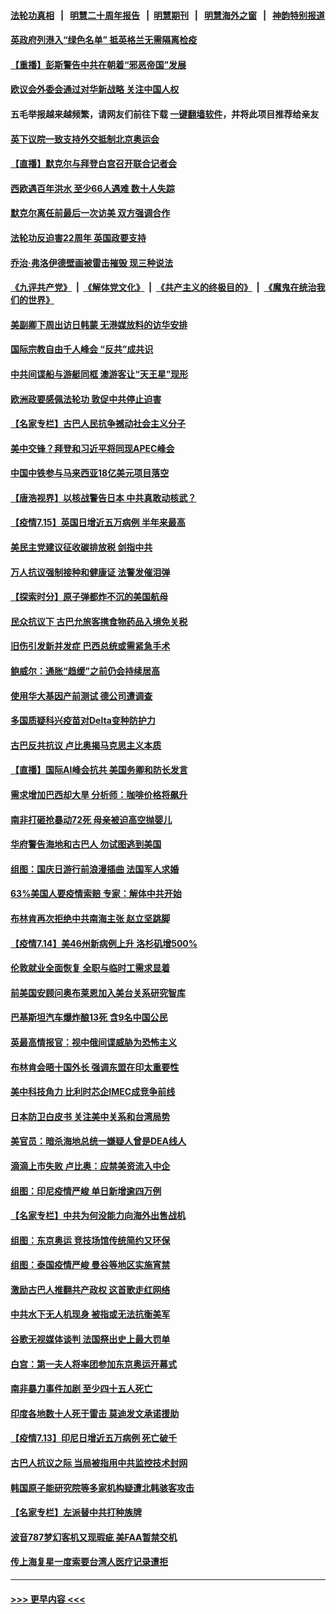 #### [法轮功真相](https://github.com/gfw-breaker/truth/blob/master/README.md?t=0) &nbsp;&nbsp;|&nbsp;&nbsp; [明慧二十周年报告](https://github.com/gfw-breaker/mh-reports/blob/master/README.md?t=0) &nbsp;&nbsp;|&nbsp;&nbsp;[明慧期刊](https://github.com/gfw-breaker/mh-qikan) &nbsp;&nbsp;|&nbsp;&nbsp; [明慧海外之窗](https://github.com/gfw-breaker/mh-news/blob/master/README.md?t=0) &nbsp;&nbsp;|&nbsp;&nbsp; [神韵特别报道](https://github.com/gfw-breaker/mh-news/blob/master/shenyun.md?t=0)
#### [英政府列港入“绿色名单” 抵英格兰无需隔离检疫](../pages/nsc418/n13092283.md?t=07161051) 
#### [【重播】彭斯警告中共在朝着“邪恶帝国”发展](../pages/nsc418/n13088875.md?t=07161051) 
#### [欧议会外委会通过对华新战略 关注中国人权](../pages/nsc418/n13091868.md?t=07161051) 
#### 五毛举报越来越频繁，请网友们前往下载 [一键翻墙软件](https://github.com/gfw-breaker/ssr-accounts)，并将此项目推荐给亲友
#### [英下议院一致支持外交抵制北京奥运会](../pages/nsc418/n13091884.md?t=07161051) 
#### [【直播】默克尔与拜登白宫召开联合记者会](../pages/nsc418/n13091984.md?t=07161051) 
#### [西欧遇百年洪水 至少66人遇难 数十人失踪](../pages/nsc418/n13090843.md?t=07161051) 
#### [默克尔离任前最后一次访美 双方强调合作](../pages/nsc418/n13091791.md?t=07161051) 
#### [法轮功反迫害22周年 英国政要支持](../pages/nsc418/n13091349.md?t=07161051) 
#### [乔治‧弗洛伊德壁画被雷击摧毁 现三种说法](../pages/nsc418/n13091488.md?t=07161051) 
#### [《九评共产党》](https://github.com/begood0513/9ping.md/blob/master/README.md) &nbsp;|&nbsp; [《解体党文化》](../../../../jtdwh.md/blob/master/README.md)  &nbsp;|&nbsp; [《共产主义的终极目的》](../../../../gczydzjmd.md/blob/master/README.md) &nbsp;|&nbsp; [《魔鬼在统治我们的世界》](../../../../mgztzwmdsj.md/blob/master/README.md) 
#### [美副卿下周出访日韩蒙 无港媒放料的访华安排](../pages/nsc418/n13091742.md?t=07161051) 
#### [国际宗教自由千人峰会 “反共”成共识](../pages/nsc418/n13091403.md?t=07161051) 
#### [中共间谍船与游艇同框 澳游客让“天王星”现形](../pages/nsc418/n13091449.md?t=07161051) 
#### [欧洲政要感佩法轮功 敦促中共停止迫害](../pages/nsc418/n13090743.md?t=07161051) 
#### [【名家专栏】古巴人民抗争撼动社会主义分子](../pages/nsc418/n13091074.md?t=07161051) 
#### [美中交锋？拜登和习近平将同现APEC峰会](../pages/nsc418/n13091246.md?t=07161051) 
#### [中国中铁参与马来西亚18亿美元项目落空](../pages/nsc418/n13091262.md?t=07161051) 
#### [【唐浩视界】以核战警告日本 中共真敢动核武？](../pages/nsc418/n13090771.md?t=07161051) 
#### [【疫情7.15】英国日增近五万病例 半年来最高](../pages/nsc418/n13090498.md?t=07161051) 
#### [美民主党建议征收碳排放税 剑指中共](../pages/nsc418/n13090773.md?t=07161051) 
#### [万人抗议强制接种和健康证 法警发催泪弹](../pages/nsc418/n13090673.md?t=07161051) 
#### [【探索时分】原子弹都炸不沉的美国航母](../pages/nsc418/n13084764.md?t=07161051) 
#### [民众抗议下 古巴允旅客携食物药品入境免关税](../pages/nsc418/n13090221.md?t=07161051) 
#### [旧伤引发新并发症 巴西总统或需紧急手术](../pages/nsc418/n13089633.md?t=07161051) 
#### [鲍威尔：通胀“趋缓”之前仍会持续居高](../pages/nsc418/n13089277.md?t=07161051) 
#### [使用华大基因产前测试 德公司遭调查](../pages/nsc418/n13089175.md?t=07161051) 
#### [多国质疑科兴疫苗对Delta变种防护力](../pages/nsc418/n13089147.md?t=07161051) 
#### [古巴反共抗议 卢比奥揭马克思主义本质](../pages/nsc418/n13089106.md?t=07161051) 
#### [【直播】国际AI峰会抗共 美国务卿和防长发言](../pages/nsc418/n13089020.md?t=07161051) 
#### [需求增加巴西却大旱 分析师：咖啡价格将飙升](../pages/nsc418/n13088863.md?t=07161051) 
#### [南非打砸抢暴动72死 母亲被迫高空抛婴儿](../pages/nsc418/n13088915.md?t=07161051) 
#### [华府警告海地和古巴人 勿试图逃到美国](../pages/nsc418/n13088680.md?t=07161051) 
#### [组图：国庆日游行前浪漫插曲 法国军人求婚](../pages/nsc418/n13088568.md?t=07161051) 
#### [63%美国人要疫情索赔 专家：解体中共开始](../pages/nsc418/n13088738.md?t=07161051) 
#### [布林肯再次拒绝中共南海主张 赵立坚跳脚](../pages/nsc418/n13088630.md?t=07161051) 
#### [【疫情7.14】美46州新病例上升 洛杉矶增500%](../pages/nsc418/n13088210.md?t=07161051) 
#### [伦敦就业全面恢复 全职与临时工需求显着](../pages/nsc418/n13087625.md?t=07161051) 
#### [前美国安顾问奥布莱恩加入美台关系研究智库](../pages/nsc418/n13087914.md?t=07161051) 
#### [巴基斯坦汽车爆炸酿13死 含9名中国公民](../pages/nsc418/n13087915.md?t=07161051) 
#### [英最高情报官：视中俄间谍威胁为恐怖主义](../pages/nsc418/n13087657.md?t=07161051) 
#### [布林肯会晤十国外长 强调东盟在印太重要性](../pages/nsc418/n13087385.md?t=07161051) 
#### [美中科技角力 比利时芯企IMEC成竞争前线](../pages/nsc418/n13086846.md?t=07161051) 
#### [日本防卫白皮书 关注美中关系和台湾局势](../pages/nsc418/n13086796.md?t=07161051) 
#### [美官员：暗杀海地总统一嫌疑人曾是DEA线人](../pages/nsc418/n13087057.md?t=07161051) 
#### [滴滴上市失败 卢比奥：应禁美资流入中企](../pages/nsc418/n13086604.md?t=07161051) 
#### [组图：印尼疫情严峻 单日新增逾四万例](../pages/nsc418/n13085957.md?t=07161051) 
#### [【名家专栏】中共为何没能力向海外出售战机](../pages/nsc418/n13086154.md?t=07161051) 
#### [组图：东京奥运 竞技场馆传统简约又环保](../pages/nsc418/n13085345.md?t=07161051) 
#### [组图：泰国疫情严峻 曼谷等地区实施宵禁](../pages/nsc418/n13085736.md?t=07161051) 
#### [激励古巴人推翻共产政权 这首歌走红网络](../pages/nsc418/n13086611.md?t=07161051) 
#### [中共水下无人机现身 被指或无法抗衡美军](../pages/nsc418/n13086338.md?t=07161051) 
#### [谷歌无视媒体谈判 法国祭出史上最大罚单](../pages/nsc418/n13086267.md?t=07161051) 
#### [白宫：第一夫人将率团参加东京奥运开幕式](../pages/nsc418/n13086389.md?t=07161051) 
#### [南非暴力事件加剧 至少四十五人死亡](../pages/nsc418/n13086265.md?t=07161051) 
#### [印度各地数十人死于雷击 莫迪发文承诺援助](../pages/nsc418/n13085574.md?t=07161051) 
#### [【疫情7.13】印尼日增近五万病例 死亡破千](../pages/nsc418/n13085637.md?t=07161051) 
#### [古巴人抗议之际 当局被指用中共监控技术封网](../pages/nsc418/n13085655.md?t=07161051) 
#### [韩国原子能研究院等多家机构疑遭北韩骇客攻击](../pages/nsc418/n13084921.md?t=07161051) 
#### [【名家专栏】左派替中共打种族牌](../pages/nsc418/n13083357.md?t=07161051) 
#### [波音787梦幻客机又现瑕疵 美FAA暂禁交机](../pages/nsc418/n13085369.md?t=07161051) 
#### [传上海复星一度索要台湾人医疗记录遭拒](../pages/nsc418/n13085033.md?t=07161051) 

----
#### [ >>> 更早内容 <<< ](../indexes/nsc418-earlier.md)
